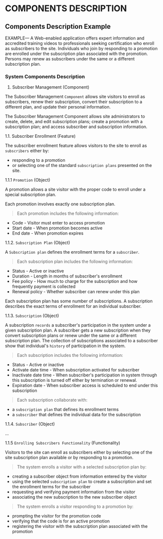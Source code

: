 # COMPONENTS DESCRIPTION

## Components Description Example

EXAMPLE— A Web-enabled application offers expert information and accredited training videos to professionals seeking certification who enroll as subscribers to the site. Individuals who join by responding to a promotion are enrolled under the subscription plan associated with the promotion. Persons may renew as subscribers under the same or a different subscription plan.

### System Components Description

1. Subscriber Management (Component)

The Subscriber Management `Component` allows site visitors to enroll as subscribers, renew their subscription, convert their subscription to a different plan, and update their personal information.

The Subscriber Management Component allows site administrators to create, delete, and edit subscription plans; create a promotion with a subscription plan; and access subscriber and subscription information.

1.1. Subscriber Enrollment (Feature)

The subscriber enrollment feature allows visitors to the site to enroll as `subscribers` either by:
- responding to a promotion
- or selecting one of the standard `subscription plans` presented on the site.

1.1.1 `Promotion` (Object)

A promotion allows a site visitor with the proper code to enroll under a special subscription plan.

Each promotion involves exactly one subscription plan.

> Each promotion includes the following information:

- Code - Visitor must enter to access promotion
- Start date - When promotion becomes active
- End date - When promotion expires

1.1.2. `Subscription Plan` (Object)

A `Subscription plan` defines the enrollment terms for a `subscriber`.

> Each subscription plan includes the following information:

- Status - Active or inactive
- Duration - Length in months of subscriber's enrollment
- Fee policy - How much to charge for the subscription and how frequently payment is collected
- Renewal policy - Whether subscriber can renew under this plan

Each subscription plan has some number of subscriptions. A subscription describes the exact terms of enrollment for an individual subscriber.

1.1.3. `Subscription` (Object)

A subscription `records` a subscriber's participation in the system under a given subscription plan. A subscriber gets a new subscription when they convert subscription plans or renew under the same or a different subscription plan. The collection of subscriptions associated to a subscriber show that individual's `history` of participation in the system.

> Each subscription includes the following information:

- Status - Active or inactive
- Activate date time - When subscription activated for subscriber
- Inactivate date time - When subscriber's participation in system through this subscription is turned off either by termination or renewal.
- Expiration date - When subscriber access is scheduled to end under this subscription

> Each subscription collaborate with:

- a `subscription plan` that defines its enrollment terms
- a `subscriber` that defines the individual data for the subscription

1.1.4. `Subscriber` (Object)

...

1.1.5 `Enrolling Subscribers Functionality` (Functionality)

Visitors to the site can enroll as subscribers either by selecting one of the site subscription plan available or by responding to a promotion.

> The system enrolls a visitor with a selected subscription plan by:

- creating a subscriber object from information entered by the visitor
- using the selected `subscription plan` to create a subscription and set the enrollment terms for the subscriber
- requesting and verifying payment information from the visitor
- associating the new subscription to the new subscriber object

> The system enrolls a visitor responding to a promotion by:

- prompting the visitor for the promotion code
- verifying that the code is for an active promotion
- registering the visitor with the subscription plan associated with the promotion
